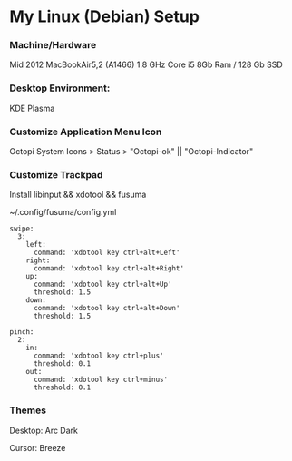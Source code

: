 # My Linux (Debian) Setup

### Machine/Hardware
Mid 2012 MacBookAir5,2 (A1466)
1.8 GHz Core i5
8Gb Ram / 128 Gb SSD

### Desktop Environment: 
KDE Plasma

### Customize Application Menu Icon
Octopi
System Icons > Status > "Octopi-ok" || "Octopi-Indicator"

### Customize Trackpad 
Install libinput && xdotool && fusuma

~/.config/fusuma/config.yml
```
swipe:
  3:
    left:
      command: 'xdotool key ctrl+alt+Left'
    right:
      command: 'xdotool key ctrl+alt+Right'
    up:
      command: 'xdotool key ctrl+alt+Up'
      threshold: 1.5
    down:
      command: 'xdotool key ctrl+alt+Down'
      threshold: 1.5
      
pinch:
  2:
    in:
      command: 'xdotool key ctrl+plus'
      threshold: 0.1
    out:
      command: 'xdotool key ctrl+minus'
      threshold: 0.1
```

### Themes 
Desktop: Arc Dark

Cursor: Breeze
